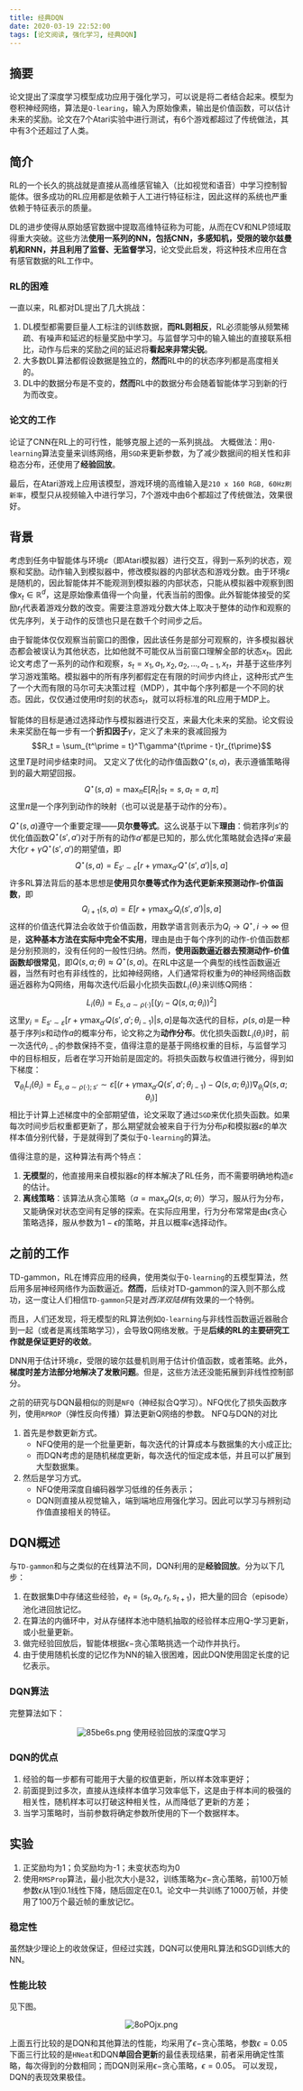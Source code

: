 ```yaml
---
title: 经典DQN
date: 2020-03-19 22:52:00
tags: [论文阅读, 强化学习, 经典DQN]
---
```

## 摘要
论文提出了深度学习模型成功应用于强化学习，可以说是将二者结合起来。模型为卷积神经网络，算法是`Q-learing`，输入为原始像素，输出是价值函数，可以估计未来的奖励。论文在7个Atari实验中进行测试，有6个游戏都超过了传统做法，其中有3个还超过了人类。

<!--more-->

## 简介
RL的一个长久的挑战就是直接从高维感官输入（比如视觉和语音）中学习控制智能体。很多成功的RL应用都是依赖于人工进行特征标注，因此这样的系统也严重依赖于特征表示的质量。

DL的进步使得从原始感官数据中提取高维特征称为可能，从而在CV和NLP领域取得重大突破。这些方法**使用一系列的NN，包括CNN，多感知机，受限的玻尔兹曼机和RNN，并且利用了监督、无监督学习**，论文受此启发，将这种技术应用在含有感官数据的RL工作中。

### RL的困难
一直以来，RL都对DL提出了几大挑战：
1. DL模型都需要巨量人工标注的训练数据，**而RL则相反**，RL必须能够从频繁稀疏、有噪声和延迟的标量奖励中学习。与监督学习中的输入输出的直接联系相比，动作与后来的奖励之间的延迟将**看起来非常尖锐**。
2. 大多数DL算法都假设数据是独立的，**然而**RL中的的状态序列都是高度相关的。
3. DL中的数据分布是不变的，**然而**RL中的数据分布会随着智能体学习到新的行为而改变。

### 论文的工作
论证了CNN在RL上的可行性，能够克服上述的一系列挑战。
大概做法：用`Q-learning`算法变量来训练网络，用`SGD`来更新参数，为了减少数据间的相关性和非稳态分布，还使用了**经验回放**。

最后，在Atari游戏上应用该模型，游戏环境的高维输入是`210 x 160 RGB, 60Hz刷新率`，模型只从视频输入中进行学习，7个游戏中由6个都超过了传统做法，效果很好。

## 背景
考虑到任务中智能体与环境$\varepsilon$（即Atari模拟器）进行交互，得到一系列的状态，观察和奖励。动作输入到模拟器中，修改模拟器的内部状态和游戏分数。由于环境$\varepsilon$是随机的，因此智能体并不能观测到模拟器的内部状态，只能从模拟器中观察到图像$x_t \in \mathbb{R}^d$，这是原始像素值得一个向量，代表当前的图像。此外智能体接受的奖励$r_t$代表着游戏分数的改变。需要注意游戏分数大体上取决于整体的动作和观察的优先序列，关于动作的反馈也只是在数千个时间步之后。

由于智能体仅仅观察当前窗口的图像，因此该任务是部分可观察的，许多模拟器状态都会被误认为其他状态，比如他就不可能仅从当前窗口理解全部的状态$x_t$。因此论文考虑了一系列的动作和观察，$s_t = x_1, a_1, x_2, a_2, \ldots,a_{t-1}, x_t$，并基于这些序列学习游戏策略。模拟器中的所有序列都假定在有限的时间步内终止，这种形式产生了一个大而有限的马尔可夫决策过程（MDP），其中每个序列都是一个不同的状态。因此，仅仅通过使用$t$时刻的状态$s_t$，就可以将标准的RL应用于MDP上。

智能体的目标是通过选择动作与模拟器进行交互，来最大化未来的奖励。论文假设未来奖励在每一步有一个**折扣因子**$\gamma$，定义了未来的衰减回报为
$$R_t = \sum_{t^\prime = t}^T\gamma^{t\prime - t}r_{t\prime}$$这里$T$是时间步结束时间。
又定义了优化的动作值函数$Q^\star(s, a)$，表示遵循策略得到的最大期望回报。
$$Q^\star(s, a) = \max_\pi E[R_t|s_t = s, a_t = a, \pi]$$这里$\pi$是一个序列到动作的映射（也可以说是基于动作的分布）。

$Q^\star(s, a)$遵守一个重要定理——**贝尔曼等式**。这么说基于以下**理由**：倘若序列$s\prime$的优化值函数$Q^\star(s\prime, a\prime)$对于所有的动作$a\prime$都是已知的，那么优化策略就会选择$a\prime$来最大化$r + \gamma Q^\star(s\prime, a\prime)$的期望值，即
$$Q^\star(s, a) = E_{s\prime\sim\varepsilon}\left[r + \gamma\max_{a\prime}Q^\star(s\prime, a\prime)\vert s, a\right]$$ 许多RL算法背后的基本思想是**使用贝尔曼等式作为迭代更新来预测动作-价值函数**，即
$$Q_{i+1}(s, a) = E[r + \gamma\max_{a\prime}Q_i(s\prime, a\prime)\vert s, a]$$  这样的价值迭代算法会收敛于价值函数，用数学语言则表示为$Q_i \rightarrow Q^\star , i\rightarrow \infty$
但是，**这种基本方法在实际中完全不实用**，理由是由于每个序列的动作-价值函数都是分别预测的，没有任何的一般性归纳。然而，**使用函数逼近器去预测动作-价值函数却很常见**，即$Q(s, a;\theta) \approx Q^\star(s, a)$。在RL中这是一个典型的线性函数逼近器，当然有时也有非线性的，比如神经网络，人们通常将权重为$\theta$的神经网络函数逼近器称为Q网络，用每次迭代$i$后最小化损失函数$L_i(\theta_i)$来训练Q网络：
$$L_i(\theta_i) = E_{s, a\sim\rho(\cdot)}\left[(y_i - Q(s, a;\theta_i))^2\right]$$ 这里$y_i = E_{s\prime\sim\varepsilon}[r + \gamma\max_{a\prime}Q(s\prime, a\prime;\theta_{i-1})\vert s, a]$是每次迭代的目标，$\rho(s, a)$是一种基于序列$s$和动作$a$的概率分布，论文称之为**动作分布**。优化损失函数$L_i(\theta_i)$时，前一次迭代$\theta_{i-1}$的参数保持不变，值得注意的是基于网络权重的目标，与监督学习中的目标相反，后者在学习开始前是固定的。将损失函数与权值进行微分，得到如下梯度：
$$\nabla_{\theta_i}L_i(\theta_i) = E_{s, a\sim\rho(\cdot);s\prime}\sim\varepsilon\left[\left(r + \gamma\max_{a\prime}Q(s\prime, a\prime;\theta_{i-1}) - Q(s, a; \theta_i)\right)\nabla_{\theta_i}Q(s, a; \theta_i)\right]$$  相比于计算上述梯度中的全部期望值，论文采取了通过`SGD`来优化损失函数。如果每次时间步后权重都更新了，那么期望就会被来自于行为分布$\rho$和模拟器$\varepsilon$的单次样本值分别代替，于是就得到了类似于`Q-learning`的算法。

值得注意的是，这种算法有两个特点：
1. **无模型**的，他直接用来自模拟器$\varepsilon$的样本解决了RL任务，而不需要明确地构造$\varepsilon$的估计。 
2. **离线策略**：该算法从贪心策略（$a = \max_aQ(s, a; \theta)$）学习，服从行为分布，又能确保对状态空间有足够的探索。在实际应用里，行为分布常常是由$\epsilon$贪心策略选择，服从参数为$1-\epsilon$的策略，并且以概率$\epsilon$选择动作。

## 之前的工作
TD-gammon，RL在博弈应用的经典，使用类似于`Q-learning`的五模型算法，然后用多层神经网络作为函数逼近。**然而**，后续对TD-gammon的深入则不那么成功，这一度让人们相信`TD-gammon`只是对*西洋双陆棋*有效果的一个特例。

而且，人们还发现，将无模型的RL算法例如`Q-learning`与非线性函数逼近器融合到一起（或者是离线策略学习），会导致Q网络发散。于是**后续的RL的主要研究工作就是保证更好的收敛**。

DNN用于估计环境$\varepsilon$，受限的玻尔兹曼机则用于估计价值函数，或者策略。此外，**梯度时差方法部分地解决了发散问题**。但是，这些方法还没能拓展到非线性控制部分。

之前的研究与DQN最相似的则是`NFQ`（神经拟合Q学习）。NFQ优化了损失函数序列，使用`RPROP`（弹性反向传播）算法更新Q网络的参数。
NFQ与DQN的对比
1. 首先是参数更新方式。
   - NFQ使用的是一个批量更新，每次迭代的计算成本与数据集的大小成正比;
   - 而DQN考虑的是随机梯度更新，每次迭代的恒定成本低，并且可以扩展到大型数据集。
2. 然后是学习方式。
    - NFQ使用深度自编码器学习低维的任务表示；
    - DQN则直接从视觉输入，端到端地应用强化学习。因此可以学习与辨别动作值直接相关的特征。

## DQN概述
与`TD-gammon`和与之类似的在线算法不同，DQN利用的是**经验回放**。分为以下几步：
1. 在数据集D中存储这些经验，$e_t = (s_t, a_t, r_t, s_{t+1})$，把大量的回合（episode）池化进回放记忆。
2. 在算法的内循环中，对从存储样本池中随机抽取的经验样本应用Q-学习更新，或小批量更新。
3. 做完经验回放后，智能体根据$\epsilon-$贪心策略挑选一个动作并执行。
4. 由于使用随机长度的记忆作为NN的输入很困难，因此DQN使用固定长度的记忆表示。

### DQN算法
完整算法如下：
<div align=center><img src="https://s1.ax1x.com/2020/03/22/85be6s.png" alt="85be6s.png" border="0" />
使用经验回放的深度Q学习</div>

### DQN的优点
1. 经验的每一步都有可能用于大量的权值更新，所以样本效率更好；
2. 前面提到过多次，直接从连续样本值学习效率低下，这是由于样本间的极强的相关性，随机样本可以打破这种相关性，从而降低了更新的方差；
3. 当学习策略时，当前参数将确定参数所使用的下一个数据样本。

## 实验
1. 正奖励均为1；负奖励均为-1；未变状态均为0
2. 使用`RMSProp`算法，最小批次大小是32，训练策略为$\epsilon-$贪心策略，前100万帧参数$\epsilon$从1到0.1线性下降，随后固定在0.1。论文中一共训练了1000万帧，并使用了100万个最近帧的重放记忆。

### 稳定性
虽然缺少理论上的收敛保证，但经过实践，DQN可以使用RL算法和SGD训练大的NN。

### 性能比较
见下图。
<div align=center><img src="https://s1.ax1x.com/2020/03/22/8oPOjx.png" alt="8oPOjx.png" border="0"></div>

上面五行比较的是DQN和其他算法的性能，均采用了$\epsilon-$贪心策略，参数$\epsilon = 0.05$
下面三行比较的是`HNeat`和DQN**单回合更新**的最佳表现结果，前者采用确定性策略，每次得到的分数相同；而DQN则采用$\epsilon-$贪心策略，$\epsilon = 0.05$。
可以发现，DQN的表现效果极佳。
